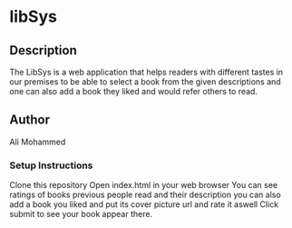 # libSys 
## Description 
The LibSys is a web application that helps readers with different tastes in our premises to be able to select a book from the given descriptions and one can also add a book they liked and would refer others to read.

## Author
Ali Mohammed

### Setup Instructions
Clone this repository
Open index.html in your web browser
You can see ratings of books previous people read and their description
you can also add a book you liked and put  its cover picture url and rate it aswell
Click submit to see your book appear there.

